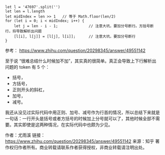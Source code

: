 ```
let l = '47697'.split('')
let len = l.length
let midIndex = len >> 1   // 等于 Math.floor(len/2)
for (let i = 0; i < midIndex; i++) {
    let j = len - i - 1;              // 注意大坑，要加分号断行。方括号断行，将导致解析出问题
    [l[i], l[j]] = [l[j], l[i]];      // 注意大坑，要加分号断行
}
```

参考：
https://www.zhihu.com/question/20298345/answer/49551142

至于说 “很难总结什么时候加不加”，其实真的很简单。真正会导致上下行解析出问题的 token 有 5 个：
  - 括号，
  - 方括号，
  - 正则开头的斜杠，
  - 加号，
  - 减号。

我还从没见过实际代码中用正则、加号、减号作为行首的情况，所以总结下来就是一句话：一行开头是括号或者方括号的时候加上分号就可以了，其他时候全部不需要。其实即使是这两种情况，在实际代码中也颇为少见。

作者：尤雨溪
链接：https://www.zhihu.com/question/20298345/answer/49551142
来源：知乎
著作权归作者所有。商业转载请联系作者获得授权，非商业转载请注明出处。